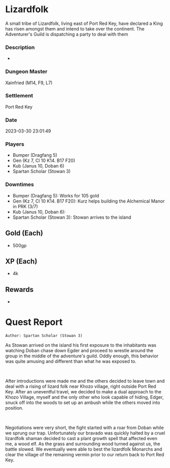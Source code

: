 # Lizardfolk
A small tribe of Lizardfolk, living east of Port Red Key, have declared a King has risen amongst them and intend to take over the continent. The Adventurer's Guild is dispatching a party to deal with them
### Description
-
### Dungeon Master
Xainfried (M14, F9, L7)
### Settlement
Port Red Key
### Date
2023-03-30 23:01:49
### Players
* Bumper (Dragfang 5)
* Gen (Kz 7, Cl 10 K14. B17 F20)
* Kub (Janus 10, Doban 6)
* Spartan Scholar (Stowan 3)
### Downtimes
* Bumper (Dragfang 5): Works for 105 gold
* Gen (Kz 7, Cl 10 K14. B17 F20): Kurz helps building the Alchemical Manor in PRK (3/7)
* Kub (Janus 10, Doban 6): 
* Spartan Scholar (Stowan 3): Stowan arrives to the island
## Gold (Each)
* 500gp
## XP (Each)
* 4k
## Rewards
* 
# Quest Report
`Author: Spartan Scholar (Stowan 3)`


As Stowan arrived on the island his first exposure to the inhabitants was watching Doban chase down Egder and proceed to wrestle around the group in the middle of the adventure's guild. Oddly enough, this behavior was quite amusing and different than what he was exposed to.

&nbsp;

After introductions were made me and the others decided to leave town and deal with a rising of lizard folk near Khozo village, right outside Port Red Key. After an uneventful travel, we decided to make a dual approach to the Khozo Village, myself and the only other who look capable of hiding, Edger, snuck off into the woods to set up an ambush while the others moved into position. 

&nbsp;

Negotiations were very short, the fight started with a roar from Doban while we sprung our trap. Unfortunately our bravado was quickly halted by a cruel lizardfolk shaman decided to cast a plant growth spell that affected even me, a wood elf. As the grass and surrounding wood turned against us, the battle slowed. We eventually were able to best the lizardfolk Monarchs and clear the village of the remaining vermin prior to our return back to Port Red Key.